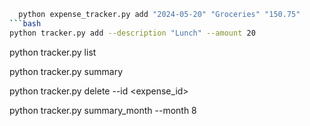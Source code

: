 ```bash
  python expense_tracker.py add "2024-05-20" "Groceries" "150.75"
```bash 
python tracker.py add --description "Lunch" --amount 20

```
python tracker.py list


python tracker.py summary


python tracker.py delete --id <expense_id>


python tracker.py summary_month --month 8


